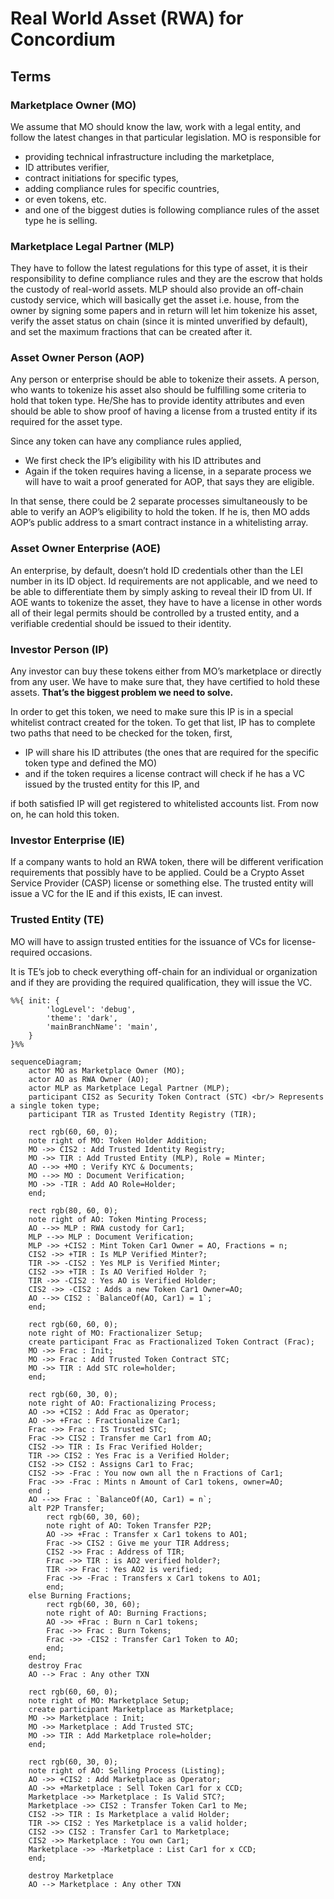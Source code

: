 # Real World Asset (RWA) for Concordium

## Terms

### Marketplace Owner (MO)

We assume that MO should know the law, work with a legal entity, and follow the latest changes in that particular legislation. MO is responsible for

* providing technical infrastructure including the marketplace,
* ID attributes verifier,
* contract initiations for specific types,
* adding compliance rules for specific countries,
* or even tokens, etc.
* and one of the biggest duties is following compliance rules of the asset type he is selling.

### Marketplace Legal Partner (MLP)

They have to follow the latest regulations for this type of asset,
it is their responsibility to define compliance rules and
they are the escrow that holds the custody of real-world assets.
MLP should also provide an off-chain custody service, which will basically get the asset i.e. house, from the owner by signing some papers and in return will let him tokenize his asset,
verify the asset status on chain (since it is minted unverified by default),
and set the maximum fractions that can be created after it.

### Asset Owner Person (AOP)

Any person or enterprise should be able to tokenize their assets. A person, who wants to tokenize his asset also should be fulfilling some criteria to hold that token type.
He/She has to provide identity attributes and
even should be able to show proof of having a license from a trusted entity if its required for the asset type.

Since any token can have any compliance rules applied,

* We first check the IP’s eligibility with his ID attributes and
* Again if the token requires having a license, in a separate process we will have to wait a proof generated for AOP, that says they are eligible.

In that sense, there could be 2 separate processes simultaneously to be able to verify an AOP’s eligibility to hold the token. If he is, then MO adds AOP’s public address to a smart contract instance in a whitelisting array.

### Asset Owner Enterprise (AOE)

An enterprise, by default, doesn’t hold ID credentials other than the LEI number in its ID object. Id requirements are not applicable, and we need to be able to differentiate them by simply asking to reveal their ID from UI. If AOE wants to tokenize the asset, they have to have a license in other words all of their legal permits should be controlled by a trusted entity, and a verifiable credential should be issued to their identity.

### Investor Person (IP)

Any investor can buy these tokens either from MO’s marketplace or directly from any user. We have to make sure that, they have certified to hold these assets. **That’s the biggest problem we need to solve.**

In order to get this token, we need to make sure this IP is in a special whitelist contract created for the token. To get that list, IP has to complete two paths that need to be checked for the token, first,

* IP will share his ID attributes (the ones that are required for the specific token type and defined the MO)
* and if the token requires a license contract will check if he has a VC issued by the trusted entity for this IP, and

if both satisfied IP will get registered to whitelisted accounts list. From now on, he can hold this token.

### Investor Enterprise (IE)

If a company wants to hold an RWA token, there will be different verification requirements that possibly have to be applied. Could be a Crypto Asset Service Provider (CASP) license or something else. The trusted entity will issue a VC for the IE and if this exists, IE can invest.

### Trusted Entity (TE)

MO will have to assign trusted entities for the issuance of VCs for license-required occasions.

It is TE’s job to check everything off-chain for an individual or organization and if they are providing the required qualification, they will issue the VC.

```mermaid
%%{ init: {
        'logLevel': 'debug',
        'theme': 'dark',
        'mainBranchName': 'main',
    }
}%%

sequenceDiagram;
    actor MO as Marketplace Owner (MO);
    actor AO as RWA Owner (AO);
    actor MLP as Marketplace Legal Partner (MLP);
    participant CIS2 as Security Token Contract (STC) <br/> Represents a single token type;
    participant TIR as Trusted Identity Registry (TIR);

    rect rgb(60, 60, 0);
    note right of MO: Token Holder Addition;
    MO ->> CIS2 : Add Trusted Identity Registry;
    MO ->> TIR : Add Trusted Entity (MLP), Role = Minter;
    AO -->> +MO : Verify KYC & Documents;
    MO -->> MO : Document Verification;
    MO ->> -TIR : Add AO Role=Holder;
    end;

    rect rgb(80, 60, 0);
    note right of AO: Token Minting Process;
    AO -->> MLP : RWA custody for Car1;
    MLP -->> MLP : Document Verification;
    MLP ->> +CIS2 : Mint Token Car1 Owner = AO, Fractions = n;
    CIS2 ->> +TIR : Is MLP Verified Minter?;
    TIR ->> -CIS2 : Yes MLP is Verified Minter;
    CIS2 ->> +TIR : Is AO Verified Holder ?;
    TIR ->> -CIS2 : Yes AO is Verified Holder;
    CIS2 ->> -CIS2 : Adds a new Token Car1 Owner=AO;
    AO -->> CIS2 : `BalanceOf(AO, Car1) = 1`;
    end;

    rect rgb(60, 60, 0);
    note right of MO: Fractionalizer Setup;
    create participant Frac as Fractionalized Token Contract (Frac);
    MO ->> Frac : Init;
    MO ->> Frac : Add Trusted Token Contract STC;
    MO ->> TIR : Add STC role=holder;
    end;

    rect rgb(60, 30, 0);
    note right of AO: Fractionalizing Process;
    AO ->> +CIS2 : Add Frac as Operator;
    AO ->> +Frac : Fractionalize Car1;
    Frac ->> Frac : IS Trusted STC;
    Frac ->> CIS2 : Transfer me Car1 from AO;
    CIS2 ->> TIR : Is Frac Verified Holder;
    TIR ->> CIS2 : Yes Frac is a Verified Holder;
    CIS2 ->> CIS2 : Assigns Car1 to Frac;
    CIS2 ->> -Frac : You now own all the n Fractions of Car1;
    Frac ->> -Frac : Mints n Amount of Car1 tokens, owner=AO;
    end ;
    AO -->> Frac : `BalanceOf(AO, Car1) = n`;
    alt P2P Transfer;
        rect rgb(60, 30, 60);
        note right of AO: Token Transfer P2P;
        AO ->> +Frac : Transfer x Car1 tokens to AO1;
        Frac ->> CIS2 : Give me your TIR Address;
        CIS2 ->> Frac : Address of TIR;
        Frac ->> TIR : is AO2 verified holder?;
        TIR ->> Frac : Yes AO2 is verified;
        Frac ->> -Frac : Transfers x Car1 tokens to AO1;
        end;
    else Burning Fractions;
        rect rgb(60, 30, 60);
        note right of AO: Burning Fractions;
        AO ->> +Frac : Burn n Car1 tokens;
        Frac ->> Frac : Burn Tokens;
        Frac ->> -CIS2 : Transfer Car1 Token to AO;
        end;
    end;
    destroy Frac
    AO --> Frac : Any other TXN

    rect rgb(60, 60, 0);
    note right of MO: Marketplace Setup;
    create participant Marketplace as Marketplace;
    MO ->> Marketplace : Init;
    MO ->> Marketplace : Add Trusted STC;
    MO ->> TIR : Add Marketplace role=holder;
    end;

    rect rgb(60, 30, 0);
    note right of AO: Selling Process (Listing);
    AO ->> +CIS2 : Add Marketplace as Operator;
    AO ->> +Marketplace : Sell Token Car1 for x CCD;
    Marketplace ->> Marketplace : Is Valid STC?;
    Marketplace ->> CIS2 : Transfer Token Car1 to Me;
    CIS2 ->> TIR : Is Marketplace a valid Holder;
    TIR ->> CIS2 : Yes Marketplace is a valid holder;
    CIS2 ->> CIS2 : Transfer Car1 to Marketplace;
    CIS2 ->> Marketplace : You own Car1;
    Marketplace ->> -Marketplace : List Car1 for x CCD;
    end;

    destroy Marketplace
    AO --> Marketplace : Any other TXN
```
